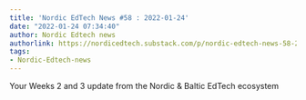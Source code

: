 ```yaml
---
title: 'Nordic EdTech News #58 : 2022-01-24'
date: "2022-01-24 07:34:40"
author: Nordic Edtech news
authorlink: https://nordicedtech.substack.com/p/nordic-edtech-news-58-2022-01-24
tags:
- Nordic-Edtech-news
---
```

Your Weeks 2 and 3 update from the Nordic & Baltic EdTech ecosystem
